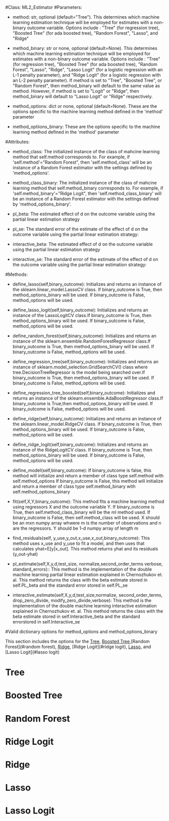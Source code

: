 #Class: ML2_Estimator
#Parameters:

- method: str, optional (default="Tree"). This determines which machine learning estimation technique will be employed for estimates with a non-binary outcome variable. Options include : "Tree" (for regression tree), "Boosted Tree" (for ada boosted tree), "Random Forest", "Lasso", and "Ridge"

- method_binary: str or none, optional (default=None). This determines which machine learning estimation technique will be employed for estimates with a non-binary outcome variable. Options include : "Tree" (for regression tree), "Boosted Tree" (for ada boosted tree), "Random Forest", "Lasso", "Ridge", "Lasso Logit" (for a logistic regression with an L-1 penalty parameter), and "Ridge Logit" (for a logistic regression with an L-2 penalty parameter). If method is set to "Tree", "Boosted Tree", or "Random Forest", then method_binary will default to the same value as method. However, if method is set to "Logit" or "Ridge", then method_binary will default to "Lasso Logit" or "Ridge" respectively.

- method_options: dict or none, optional (default=None). These are the options specific to the machine learning method defined in the 'method' parameter

- method_optiions_binary: These are the options specific to the machine learning method defined in the 'method' parameter

#Attributes:

- method_class: The initialized instance of the class of mahcine learning method that self.method corresponds to. For example, if 'self.method'="Random Forest", then 'self.method_class' will be an instance of a Random Forest estimator with the settings defined by 'method_options'.

- method_class_binary: The initialized instance of the class of mahcine learning method that self.method_binary corresponds to. For example, if 'self.method_binary'="Ridge Logit", then 'self.method_class_binary' will be an instance of a Random Forest estimator with the settings defined by 'method_options_binary'.

- pl_beta: The estimated effect of d on the outcome variable using the partial linear estimation strategy

- pl_se: The standard error of the estimate of the effect of d on the outcome variable using the partial linear estimation strategy:

- interactive_beta: The estimated effect of d on the outcome variable using the partial linear estimation strategy

- interactive_se: The standard error of the estimate of the effect of d on the outcome variable using the partial linear estimation strategy:

#Methods:

- define_lasso(self,binary_outcome): Initializes and returns an instance of the sklearn.linear_model.LassoCV class. If binary_outcome is True, then method_options_binary will be used. If binary_outcome is False, method_options will be used. 

- define_lasso_logit(self,binary_outcome): Initializes and returns  an instance of the LassoLogitCV class.If binary_outcome is True, then method_options_binary will be used. If binary_outcome is False, method_options will be used. 

- define_random_forest(self,binary_outcome): Initializes and returns an instance of the sklearn.ensemble.RandomForestRegressor class.If binary_outcome is True, then method_options_binary will be used. If binary_outcome is False, method_options will be used. 

- define_regression_tree(self,binary_outcome): Initializes and returns  an instance of sklearn.model_selection.GridSearchCV() class where tree.DecisionTreeRegressor is the model being searched over.If binary_outcome is True, then method_options_binary will be used. If binary_outcome is False, method_options will be used. 

- define_regression_tree_boosted(self,binary_outcome): Initializes and returns  an instance of the sklearn.ensemble.AdaBoostRegressor class.If binary_outcome is True,then method_options_binary will be used. If binary_outcome is False, method_options will be used. 

- define_ridge(self,binary_outcome): Initializes and returns  an instance of the sklearn.linear_model.RidgeCV class. If binary_outcome is True, then method_options_binary will be used. If binary_outcome is False, method_options will be used. 

- define_ridge_logit(self,binary_outcome): Initializes and returns an instance of the RidgeLogitCV class. If binary_outcome is True, then method_options_binary will be used. If binary_outcome is False, method_options will be used. 

- define_model(self,binary_outcome): If binary_outcome is  false, this method will initialize and return a member of class type self.method with self.method_options If binary_outcome is False, this method will initialize and return a member of class type self.method_binary with self.method_options_binary

- fit(self,X,Y,binary_outcome): This method fits a machine learning method using regressors X and the outcome variable Y. If binary_outcome is True, then self.method_class_binary will be the ml method used. If binary_outcome is False, then self.method_class will be used. X should be an mxn numpy array whwere m is the number of observations and n are the regressors. Y should be 1-d numpy array of length m
		
- find_residuals(self, y_use,y_out,x_use,x_out,binary_outcome): This method uses x_use and y_use to fit a model, and then uses that calculates yhat=E[y|x_out]. This method returns yhat and its residuals (y_out-yhat)

- pl_estimate(self,X,y,d,test_size, normalize,second_order_terms verbose, standard_errors):: This method is the implementation of the double machine learning partial linear estimation explained in Chernozhukov et. al. This method returns the class with the beta estimate stored in self.PL_beta and the standard error stored in self.PL_se

- interactive_estimate(self,X,y,d,test_size,normalize, second_order_terms, drop_zero_divide, modify_zero_divide,verbose): This method is the implementation of the double machine learning interactive estimation explained in Chernozhukov et. al. This method returns the class with the beta estimate stored in self.Interactive_beta and the standard errorstored in self.Interactive_se

#Valid dictionary options for method_options and method_options_binary

This section includes the options for the [Tree](#tree), [Boosted Tree](#boosted),[Random Forest](#random forest), [Ridge](#ridge), [Ridge Logit](#ridge logit), [Lasso](#lasso), and [Lasso Logit](#lasso logit)

Tree
=======
Boosted Tree
=======
Random Forest
=======
Ridge Logit
=======
Ridge 
=======
Lasso
=======
Lasso Logit
=======


